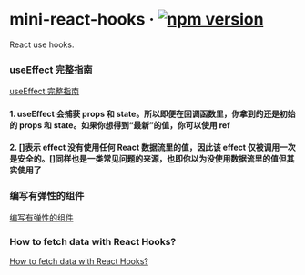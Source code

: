 # mini-react-hooks &middot; [![npm version](https://img.shields.io/npm/v/mini-react-hooks.svg?style=flat)](https://www.npmjs.com/package/mini-react-hooks)

React use hooks.

### useEffect 完整指南

[useEffect 完整指南](https://overreacted.io/zh-hans/a-complete-guide-to-useeffect/)

#### 1. useEffect 会捕获 props 和 state。所以即便在回调函数里，你拿到的还是初始的 props 和 state。如果你想得到“最新”的值，你可以使用 ref

#### 2. []表示 effect 没有使用任何 React 数据流里的值，因此该 effect 仅被调用一次是安全的。[]同样也是一类常见问题的来源，也即你以为没使用数据流里的值但其实使用了

### 编写有弹性的组件

[编写有弹性的组件](https://overreacted.io/zh-hans/writing-resilient-components/)

### How to fetch data with React Hooks?

[How to fetch data with React Hooks?](https://www.robinwieruch.de/react-hooks-fetch-data)
